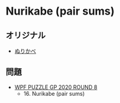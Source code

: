 # Nurikabe (pair sums)

## オリジナル
- [ぬりかべ](nurikabe.md)

## 問題
- [WPF PUZZLE GP 2020 ROUND 8](../questions/wpfpgp2020_8.md)
	- 16\. Nurikabe (pair sums)
